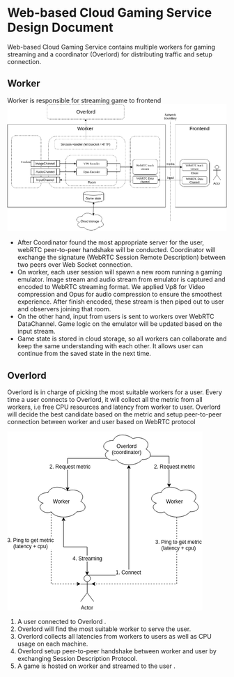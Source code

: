 # Web-based Cloud Gaming Service Design Document

Web-based Cloud Gaming Service contains multiple workers for gaming streaming and a coordinator (Overlord) for distributing traffic and setup connection.

## Worker 

Worker is responsible for streaming game to frontend 
![worker](../img/worker.png)

- After Coordinator found the most appropriate server for the user, webRTC peer-to-peer handshake will be conducted. Coordinator will exchange the signature (WebRTC Session Remote Description) between two peers over Web Socket connection.  
- On worker, each user session will spawn a new room running a gaming emulator. Image stream and audio stream from emulator is captured and encoded to WebRTC streaming format. We applied Vp8 for Video compression and Opus for audio compression to ensure the smoothest experience. After finish encoded, these stream is then piped out to user and observers joining that room.  
- On the other hand, input from users is sent to workers over WebRTC DataChannel. Game logic on the emulator will be updated based on the input stream.  
- Game state is stored in cloud storage, so all workers can collaborate and keep the same understanding with each other. It allows user can continue from the saved state in the next time.  

## Overlord

Overlord is in charge of picking the most suitable workers for a user. Every time a user connects to Overlord, it will collect all the metric from all workers, i.e free CPU resources and latency from worker to user. Overlord will decide the best candidate based on the metric and setup peer-to-peer connection between worker and user based on WebRTC protocol

![Architecture](../img/overlord.png)

1. A user connected to Overlord . 
2. Overlord will find the most suitable worker to serve the user. 
3. Overlord collects all latencies from workers to users as well as CPU usage on each machine. 
4. Overlord setup peer-to-peer handshake between worker and user by exchanging Session Description Protocol. 
5. A game is hosted on worker and streamed to the user . 

